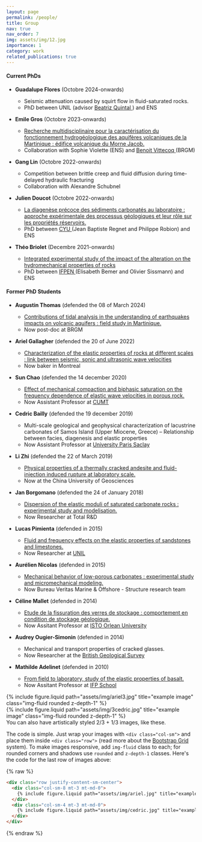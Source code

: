 ```yaml
---
layout: page
permalink: /people/
title: Group
nav: true
nav_order: 7
img: assets/img/12.jpg
importance: 1
category: work
related_publications: true
---
```

<h4>Current PhDs </h4>

* **Guadalupe Flores** (Octobre 2024-onwards)
  *  Seismic attenuation caused by squirt flow in fluid-saturated rocks. 
  *  PhD between UNIL (advisor <a href="https://rockphysics.org/en/people/coordinators/beatriz-quintal"> Beatriz Quintal </a>) and ENS 

* **Emile Gros** (Octobre 2023-onwards)
  *  <a href="https://theses.fr/s377820"> Recherche multidisciplinaire pour la caractérisation du fonctionnement hydrogéologique des aquifères volcaniques de la Martinique : édifice volcanique du Morne Jacob. </a>  
  *  Collaboration with Sophie Violette (ENS) and  <a href="https://mq.linkedin.com/in/benoit-vittecoq-brgm-martinique"> Benoit Vittecoq </a> (BRGM)

* **Gang Lin** (Octobre 2022-onwards)
  *   Competition between brittle creep and fluid diffusion during time-delayed hydraulic fracturing
  *   Collaboration with Alexandre Schubnel
 
* **Julien Doucot** (Octobre 2022-onwards)
  *   <a href="https://theses.fr/s348406"> La diagenèse précoce des sédiments carbonatés au laboratoire : approche expérimentale des processus géologiques et leur rôle sur les propriétés réservoirs. </a>
  *  PhD between  <a href="https://gec.cyu.fr/"> CYU </a> (Jean Baptiste Regnet and Philippe Robion) and ENS

* **Théo Briolet** (Decembre 2021-onwards)
  *   <a href="https://theses.fr/s298987"> Integrated experimental study of the impact of the alteration on the hydromechanical properties of rocks </a>
  *  PhD between  <a href="https://www.ifpenergiesnouvelles.fr/">IFPEN </a> (Elisabeth Bemer and Olivier Sissmann) and ENS


<h4>Former PhD Students </h4>

* **Augustin Thomas** (defended the 08 of March 2024)
  *  <a href="https://theses.fr/2024UPSLE001"> Contributions of tidal analysis in the understanding of earthquakes impacts on volcanic aquifers : field study in Martinique. </a>  
  *  Now post-doc at BRGM 
 
* **Ariel Gallagher** (defended the 20 of June 2022)
  *  <a href="https://theses.fr/2022UPSLE100"> Characterization of the elastic properties of rocks at different scales : link between seismic, sonic and ultrasonic wave velocities </a>  
  *  Now baker in Montreal
  
* **Sun Chao** (defended the 14 december 2020)
  *  <a href="https://theses.fr/2020UPSLE081"> Effect of mechanical compaction and biphasic saturation on the frequency dependence of elastic wave velocities in porous rock. </a>  
  *  Now Assistant Professor at <a href="https://global.cumt.edu.cn/index.htm"> CUMT </a>
  
* **Cedric Bailly** (defended the 19 december 2019)
  *  Multi-scale geological and geophysical characterization of lacustrine carbonates of Samos Island (Upper Miocene, Greece) – Relationship between facies, diagenesis and elastic properties 
  *  Now Assistant Professor at <a href="https://www.geops.universite-paris-saclay.fr/user/cedric.bailly/"> University Paris Saclay </a>

* **Li Zhi** (defended the 22 of March 2019)
  *  <a href="https://theses.fr/2019PSLEE003"> Physical properties of a thermally cracked andesite and fluid-injection induced rupture at laboratory scale. </a>  
  *  Now at the China University of Geosciences
 
* **Jan Borgomano** (defended the 24 of January 2018)
  *  <a href="https://theses.fr/2018PSLEE021"> Dispersion of the elastic moduli of saturated carbonate rocks : experimental study and modelisation. </a>  
  *  Now Researcher at Total R&D 

* **Lucas Pimienta** (defended in 2015)
  *  <a href="https://theses.fr/2015ENSU0002"> Fluid and frequency effects on the elastic properties of sandstones and limestones. </a>  
  *  Now Researcher at <a href="https://rockphysics.org/en/people/members/lucas-pimienta"> UNIL </a>

* **Aurélien Nicolas** (defended in 2015)
  *  <a href="https://theses.fr/2015ENSU0040"> Mechanical behavior of low-porous carbonates : experimental study and micromechanical modeling. </a>  
  *  Now Bureau Veritas Marine & Offshore - Structure research team

* **Céline Mallet** (defended in 2014)
  *  <a href="https://theses.fr/2014ENSU0001"> Etude de la fissuration des verres de stockage : comportement en condition de stockage géologique. </a>  
  *  Now Assitant Professor at <a href="https://www.isto-orleans.fr/"> ISTO Orlean University </a>

* **Audrey Ougier-Simonin** (defended in 2014)
  *  Mechanical and transport properties of cracked glasses. 
  *  Now Researcher at the <a href="https://www.bgs.ac.uk/people/ougier-simonin-audrey-clone/"> British Geological Survey </a>

* **Mathilde Adelinet** (defended in 2010)
  *  <a href="https://theses.fr/2010LEMA1022"> From field to laboratory, study of the elastic properties of basalt. </a>  
  *  Now Assitant Professor at <a href="https://www.ifp-school.com/"> IFP School </a>


<div class="row justify-content-sm-center">
    <div class="col-sm-8 mt-3 mt-md-0">
        {% include figure.liquid path="assets/img/ariel3.jpg" title="example image" class="img-fluid rounded z-depth-1" %}
    </div>
    <div class="col-sm-4 mt-3 mt-md-0">
        {% include figure.liquid path="assets/img/3cedric.jpg" title="example image" class="img-fluid rounded z-depth-1" %}
    </div>
</div>
<div class="caption">
    You can also have artistically styled 2/3 + 1/3 images, like these.
</div>

The code is simple.
Just wrap your images with `<div class="col-sm">` and place them inside `<div class="row">` (read more about the <a href="https://getbootstrap.com/docs/4.4/layout/grid/">Bootstrap Grid</a> system).
To make images responsive, add `img-fluid` class to each; for rounded corners and shadows use `rounded` and `z-depth-1` classes.
Here's the code for the last row of images above:

{% raw %}

```html
<div class="row justify-content-sm-center">
  <div class="col-sm-8 mt-3 mt-md-0">
    {% include figure.liquid path="assets/img/ariel.jpg" title="example image" class="img-fluid rounded z-depth-1" %}
  </div>
  <div class="col-sm-4 mt-3 mt-md-0">
    {% include figure.liquid path="assets/img/cedric.jpg" title="example image" class="img-fluid rounded z-depth-1" %}
  </div>
</div>
```

{% endraw %}
